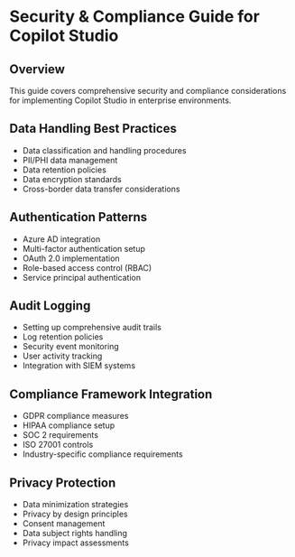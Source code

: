 # Security & Compliance Guide for Copilot Studio

## Overview
This guide covers comprehensive security and compliance considerations for implementing Copilot Studio in enterprise environments.

## Data Handling Best Practices
- Data classification and handling procedures
- PII/PHI data management
- Data retention policies
- Data encryption standards
- Cross-border data transfer considerations

## Authentication Patterns
- Azure AD integration
- Multi-factor authentication setup
- OAuth 2.0 implementation
- Role-based access control (RBAC)
- Service principal authentication

## Audit Logging
- Setting up comprehensive audit trails
- Log retention policies
- Security event monitoring
- User activity tracking
- Integration with SIEM systems

## Compliance Framework Integration
- GDPR compliance measures
- HIPAA compliance setup
- SOC 2 requirements
- ISO 27001 controls
- Industry-specific compliance requirements

## Privacy Protection
- Data minimization strategies
- Privacy by design principles
- Consent management
- Data subject rights handling
- Privacy impact assessments 